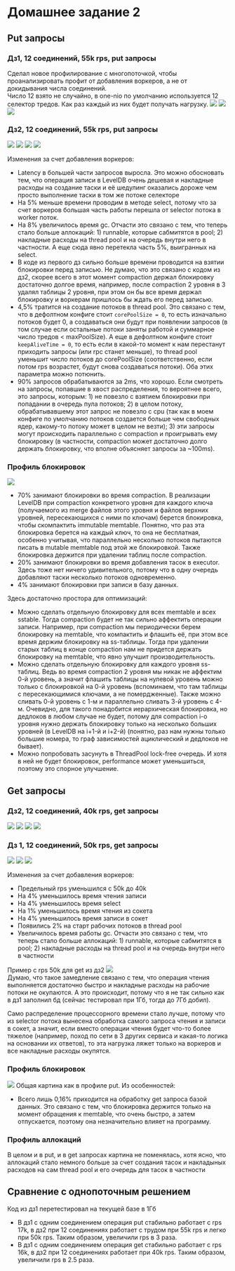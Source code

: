 # Домашнее задание 2

## Put запросы 

### Дз1, 12 соединений, 55k rps, put запросы
Сделал новое профилирование с многопоточкой, чтобы проанализировать профит от добавления воркеров, а не от докидывания числа соединений.  
Число 12 взято не случайно, в one-nio по умолчанию используется 12 селектор тредов. Как раз каждый из них будет получать нагрузку.
![](wrk/hw1_put_c12_t12_d120_R55k.png)
![](profiler/hw1_put_c12_t12_d120_R55k.jpg)
![](profiler/alloc_hw1_put_c12_t12_d120_R55k.jpg)

### Дз2, 12 соединений, 55k rps, put запросы
![](wrk/put_c12_t12_d120_R55k.png)
![](profiler/put_c12_t12_d120_R55k.jpg)
![](profiler/alloc_put_c12_t12_d120_R55k.jpg)
![](profiler/lock_put_c12_t12_d120_R55k.jpg)

Изменения за счет добавления воркеров:
* Latency в большей части запросов выросла. Это можно обосновать тем, что операция записи в LevelDB очень дешевая и накладные расходы на создание таски и её шедулинг оказались дороже чем просто выполнение таски в том же потоке селекторе
* На 5% меньше времени проводим в методе select, потому что за счет воркеров большая часть работы перешла от selector потока в worker поток.
* На 8% увеличилось время gc. Отчасти это связано с тем, что теперь стало больше аллокаций: 1) runnable, которые сабмитятся в pool; 2) накладные расходы на thread pool и на очередь внутри него в частности. А еще сюда явно перетекла часть 5%, выигранных на select.
* В коде из первого дз сильно больше времени проводится на взятии блокировки перед записью. Не думаю, что это связано с кодом из дз2, скорее всего в этот момент compaction держал блокировку достаточно долгое время, например, после compaction 2 уровня в 3 удалял таблицы 2 уровня, при этом он бы все время держал блокировку и воркерам пришлось бы ждать его перед записью.
* 4,5% тратится на создание потоков в thread pool. Это связано с тем, что в дефолтном конфиге стоит `corePoolSize = 0`, то есть изначально потоков будет 0, а создаваться они будут при появлении запросов (в том случае если остальные потоки заняты работой и суммарное число тредов < maxPoolSize). А еще в дефолтном конфиге стоит `keepAliveTime = 0`, то есть если в какой-то момент к нам перестанут приходить запросы (или rpc станет меньше), то thread pool уменьшит число потоков до corePoolSize (соответственно, если потом rps возрастет, будут снова создаваться потоки). Оба этих параметра можно потюнить.
* 90% запросов обрабатываются за 2ms, что хорошо. Если смотреть на запросы, попавшие в хвост распределения, то вероятнее всего, это запросы, которым: 1) не повезло с взятием блокировки при попадании в очередь пула потоков; 2) в целом потоку, обрабатывавшему этот запрос не повезло с cpu (так как в моем конфиге по умолчанию потоков создается больше чем свободных ядер, какому-то потоку может в целом не везти); 3) эти запросы могут происходить параллельно с compaction и проигрывать ему блокировку (в частности, compaction может достаточно долго держать блокировку, что вполне объясняет запросы за ~100ms). 

### Профиль блокировок
![](profiler/lock_put_c12_t12_d120_R55k.jpg)
* 70% занимают блокировки во время compaction. В реализации LevelDB при compaction конкретного уровня для каждого ключа (получаемого из merge файлов этого уровня и файлов верхних уровней, пересекающихся с ними по ключам) берется блокировка, чтобы скомпактить immutable memtable. Понятно, что раз эта блокировка берется на каждый ключ, то она не бесплатная, особенно учитывая, что параллельно несколько потоков пытаются писать в mutable memtable под этой же блокировкой. Также блокировка держится при удалении таблиц после compaction.
* 20% занимают блокировки во время добавления тасок в executor. Здесь тоже нет ничего удивительного, потому что в одну очередь добавляют таски несколько потоков одновременно.
* 4% занимают блокировки при записи в базу данных.

Здесь достаточно простора для оптимизаций:
* Можно сделать отдельную блокировку для всех memtable и всех sstable. Тогда compaction будет не так сильно аффектить операции записи. Например, при compaction мы периодически берем блокировку на memtable, что компактить и флашить её, при этом все время держим блокировку на ss-таблицы. Тогда при удалении старых таблиц в конце compaction нам не придется держать блокировку на memtable, что явно улучшит производительность.
* Можно сделать отдельную блокировку для каждого уровня ss-таблиц. Ведь во время compaction 2 уровня мы никак не аффектим 0-й уровень, а значит флашить таблицы на нулевой уровень можно только с блокировкой на 0-й уровень (вспоминаем, что там таблицы с пересекающимися ключами, а не помердженные). Также можно сливать 0-й уровень с 1-м и параллельно сливать 3-й уровень с 4-м. Очевидно, для такого понадобится иерархическая блокировка, но дедлоков в любом случае не будет, потому для compaction i-о уровня нужно держать блокировку только на несколько больших уровней (в LevelDB на i+1-й и i+2-й) (понятно, раз нам нужны только большие номера, то граф зависимостей ациклический и дедлоков не бывает).
* Можно попробовать засунуть в ThreadPool lock-free очередь. И хотя в ней не будет блокировок, performance может уменьшиться, поэтому это спорное улучшение.

## Get запросы

### Дз2, 12 соединений, 40k rps, get запросы
![](wrk/get_c12_t12_d120_R40k.png)
![](profiler/get_c12_t12_d120_R40k.jpg)
![](profiler/alloc_get_12c_12t_d120_R40k.jpg)
![](profiler/lock_get_c12_t12_d120_R40k.jpg)

### Дз 1, 12 соединений, 50k rps, get запросы
![](wrk/hw1_get_c12_t12_d120_R50k.png)
![](profiler/hw1_get_c12_t12_d120_R50k.jpg)
![](profiler/alloc_hw1_get_c12_t12_d120_R50k.jpg)

Изменения за счет добавления воркеров:
* Предельный rps уменьшился c 50k до 40k
* На 4% уменьшилось время чтения записи
* На 4% уменьшилось время select
* На 1% уменьшилось время чтения из сокета
* На 4% уменьшилось время записи в сокет
* Появились 2% на старт рабочих потоков в thread pool
* Увеличилось время работы gc. Отчасти это связано с тем, что теперь стало больше аллокаций: 1) runnable, которые сабмитятся в pool; 2) накладные расходы на thread pool и на очередь внутри него в частности  

Пример с rps 50k для get из дз2
![](wrk/get_c12_t12_d120_R50k.png)  
Думаю, что такое замедление связано с тем, что операция чтения выполняется достаточно быстро и накладные расходы на рабочие потоки не окупаются. А это происходит, потому что я не так сильно как в дз1 заполнил бд (сейчас тестировал при 1Гб, тогда до 7Гб добил).  

Само распределение процессорного времени стало лучше, потому что из selector потока вынесена обработка самого запроса чтения и записи в сокет, а значит, если вместо операции чтения будет что-то более тяжелое (например, поход по сети в 3 других сервиса и какая-то логика на основании их ответов), то эта нагрузка ляжет только на воркеров и все накладные расходы окупятся.

### Профиль блокировок
![](profiler/lock_get_c12_t12_d120_R40k.jpg)
Общая картина как в профиле put. Из особенностей:
* Всего лишь 0,16% приходится на обработку get запроса базой данных. Это связано с тем, что блокировка держится только на момент обращения к memtable, что очень быстро, а затем отпускается, поэтому она незначительно влияет на программу.

### Профиль аллокаций
В целом и в put, и в get запросах картина не поменялась, хотя ясно, что аллокаций стало немного больше за счет создания тасок и накладыных расходов на сам thread pool и его очередь для тасок в частности

## Сравнение с однопоточным решением
Код из дз1 перетестировал на текущей базе в 1Гб
* В дз1 с одним соединением операция put стабильно работает c rps 17k, в дз2 при 12 соединениях работает с трудом при 55k rps и легко при 50k rps. Таким образом, увеличили rps в 3 раза.
* В дз1 с одним соединением операция get стабильно работает c rps 16k, в дз2 при 12 соединениях работает при 40k rps. Таким образом, увеличили rps в 2.5 раза.